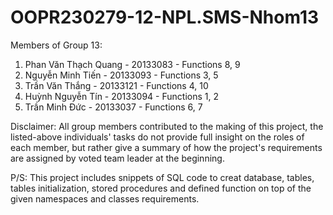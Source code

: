 # OOPR230279-12-NPL.SMS-Nhom13

Members of Group 13:
1. Phan Văn Thạch Quang - 20133083 - Functions 8, 9
2. Nguyễn Minh Tiến - 20133093 - Functions 3, 5
3. Trần Văn Thắng - 20133121 - Functions 4, 10
4. Huỳnh Nguyễn Tín - 20133094 - Functions 1, 2
5. Trần Minh Đức - 20133037 - Functions 6, 7

Disclaimer: All group members contributed to the making of this project, the listed-above individuals' tasks do not provide full insight on the roles of each member, but rather give a summary of how the project's requirements are assigned by voted team leader at the beginning.

P/S: This project includes snippets of SQL code to creat database, tables, tables initialization, stored procedures and defined function on top of the given namespaces and classes requirements.
